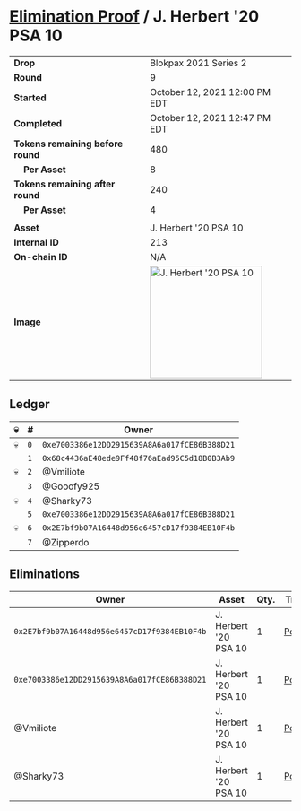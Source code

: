 # [Elimination Proof](./readme.md) / J. Herbert &#039;20 PSA 10

|||
|---|---|
| **Drop** | Blokpax 2021 Series 2 |
| **Round** | 9 |
| **Started** | October 12, 2021 12:00 PM EDT |
| **Completed** | October 12, 2021 12:47 PM EDT |
| **Tokens remaining before round** | 480 |
| **&nbsp;&nbsp;&nbsp;&nbsp;Per Asset** | 8 |
| **Tokens remaining after round** | 240 |
| **&nbsp;&nbsp;&nbsp;&nbsp;Per Asset** | 4 |
| | |
| **Asset** | J. Herbert &#039;20 PSA 10 |
| **Internal ID** | 213 |
| **On-chain ID** | N/A |
| **Image** | <img src="https://tcdn.blokpax.com/9484ebfa-6329-4bcf-bb77-49dccb9e6e09/bd70da45c016047a27b01f35430dfbc50f622b30266da8096df67cf79762d852.jpg" height="200" alt="J. Herbert &#039;20 PSA 10" /> |

## Ledger

| 💀 | # | Owner |
| --- | --- | --- |
| 💀 | `0` | `0xe7003386e12DD2915639A8A6a017fCE86B388D21` |
|  | `1` | `0x68c4436aE48ede9Ff48f76aEad95C5d18B0B3Ab9` |
| 💀 | `2` | @Vmiliote |
|  | `3` | @Gooofy925 |
| 💀 | `4` | @Sharky73 |
|  | `5` | `0xe7003386e12DD2915639A8A6a017fCE86B388D21` |
| 💀 | `6` | `0x2E7bf9b07A16448d956e6457cD17f9384EB10F4b` |
|  | `7` | @Zipperdo |


## Eliminations

| Owner | Asset | Qty. | Transaction |
| --- | --- | --- | --- |
| `0x2E7bf9b07A16448d956e6457cD17f9384EB10F4b` | J. Herbert '20 PSA 10 | 1 | [Polygonscan](https://polygonscan.com/tx/0xeb4b9eeee8524b4aba39c8af45bd372c7ebe338996255e855dfb1df9aa3e8d50) |
| `0xe7003386e12DD2915639A8A6a017fCE86B388D21` | J. Herbert '20 PSA 10 | 1 | [Polygonscan](https://polygonscan.com/tx/0x2373dd5067c906f3ece99ba6b2fda560ae221e54de6e73aece3990588994ba19) |
| @Vmiliote | J. Herbert '20 PSA 10 | 1 | [Polygonscan](https://polygonscan.com/tx/0x14c598a96406e1961f9937e50dde2a2125db32cdcbb327eb9a26620dd7144aba) |
| @Sharky73 | J. Herbert '20 PSA 10 | 1 | [Polygonscan](https://polygonscan.com/tx/0xdced6807b26a61c212c84ce3d81d64720950d6b10bcf644d3f58887ec3aee2c3) |

